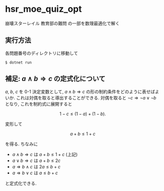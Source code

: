 # hsr_moe_quiz_opt

崩壊スターレイル 教育部の難問 の一部を数理最適化で解く

## 実行方法

各問題番号のディレクトリに移動して

```shell
$ dotnet run
```

## 補足: $a \land b \Rightarrow c$ の定式化について

$a$, $b$, $c$ を $0\text{-}1$ 決定変数として, $a \land b \Rightarrow c$ の形の制約条件をどのように表せばよいか. 
これは対偶を取ると導出することができる. 
対偶を取ると $\lnot c \Rightarrow \lnot a \lor \lnot b$ となり, これを制約式に展開すると

$$
1 - c \le (1 - a) + (1 - b).
$$

変形して

$$
a + b \le 1 + c
$$

を得る. 
ちなみに

- $a \land b \Rightarrow c$ は $a + b \le 1 + c$ (上記)
- $a \lor b \Rightarrow c$ は $a + b \le 2 c$
- $a \Rightarrow b \land c$ は $2 a \le b + c$
- $a \Rightarrow b \lor c$ は $a \le b + c$

と定式化できる. 


